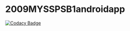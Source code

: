 # 2009MYSSPSB1androidapp
[![Codacy Badge](https://app.codacy.com/project/badge/Grade/575934dff5cc4ec787faf6d0b2660a33)](https://www.codacy.com/gh/99002451/2009MYSSPSB1-eCOMMERCE/dashboard?utm_source=github.com&amp;utm_medium=referral&amp;utm_content=99002451/2009MYSSPSB1-eCOMMERCE&amp;utm_campaign=Badge_Grade)
